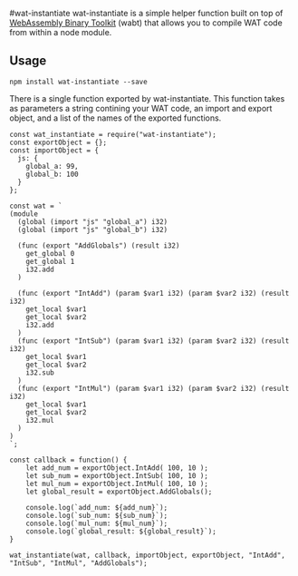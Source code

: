 #wat-instantiate
wat-instantiate is a simple helper function built on top of [WebAssembly Binary Toolkit](https://github.com/WebAssembly/wabt) (wabt) that allows you to compile WAT code from within a node module.

## Usage

```
npm install wat-instantiate --save
```

There is a single function exported by wat-instantiate.  This function takes as parameters a string contining your WAT code, an import and export object, and a list of the names of the exported functions.  

```
const wat_instantiate = require("wat-instantiate");
const exportObject = {};
const importObject = {
  js: {
    global_a: 99,
    global_b: 100
  }
};

const wat = `
(module
  (global (import "js" "global_a") i32)
  (global (import "js" "global_b") i32)

  (func (export "AddGlobals") (result i32)
    get_global 0
    get_global 1
    i32.add
  )

  (func (export "IntAdd") (param $var1 i32) (param $var2 i32) (result i32)
    get_local $var1
    get_local $var2
    i32.add
  )
  (func (export "IntSub") (param $var1 i32) (param $var2 i32) (result i32)
    get_local $var1
    get_local $var2
    i32.sub
  )
  (func (export "IntMul") (param $var1 i32) (param $var2 i32) (result i32)
    get_local $var1
    get_local $var2
    i32.mul
  )
)
`;

const callback = function() {
    let add_num = exportObject.IntAdd( 100, 10 );
    let sub_num = exportObject.IntSub( 100, 10 );
    let mul_num = exportObject.IntMul( 100, 10 );    
    let global_result = exportObject.AddGlobals();

    console.log(`add_num: ${add_num}`);
    console.log(`sub_num: ${sub_num}`);
    console.log(`mul_num: ${mul_num}`);
    console.log(`global_result: ${global_result}`);
}

wat_instantiate(wat, callback, importObject, exportObject, "IntAdd", "IntSub", "IntMul", "AddGlobals");

```